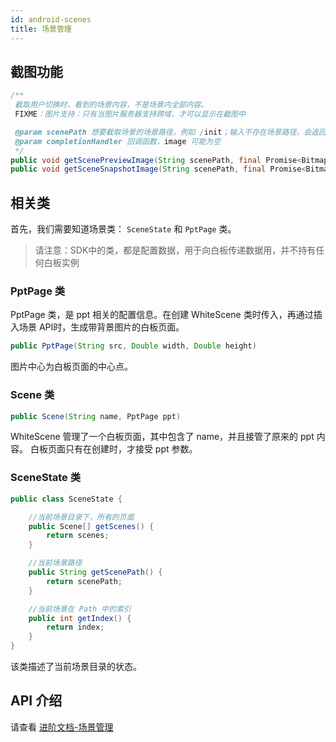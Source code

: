```yaml
---
id: android-scenes
title: 场景管理
---
```


## 截图功能

```Java
/**
 截取用户切换时，看到的场景内容，不是场景内全部内容。
 FIXME：图片支持：只有当图片服务器支持跨域，才可以显示在截图中

 @param scenePath 想要截取场景的场景路径，例如 /init；输入不存在场景路径，会返回空白图片
 @param completionHandler 回调函数，image 可能为空
 */
public void getScenePreviewImage(String scenePath, final Promise<Bitmap>promise) {}
public void getSceneSnapshotImage(String scenePath, final Promise<Bitmap>promise) {}
```

## 相关类

首先，我们需要知道场景类： `SceneState` 和 `PptPage` 类。

>请注意：SDK中的类，都是配置数据，用于向白板传递数据用，并不持有任何白板实例

### PptPage 类

PptPage 类，是 ppt 相关的配置信息。在创建 WhiteScene 类时传入，再通过插入场景 API时，生成带背景图片的白板页面。

```Java
public PptPage(String src, Double width, Double height)
```

图片中心为白板页面的中心点。

### Scene 类

```Java
public Scene(String name, PptPage ppt)
```

WhiteScene 管理了一个白板页面，其中包含了 name，并且接管了原来的 ppt 内容。
白板页面只有在创建时，才接受 ppt 参数。

### SceneState 类

```Java
public class SceneState {

    //当前场景目录下，所有的页面
    public Scene[] getScenes() {
        return scenes;
    }

    //当前场景路径
    public String getScenePath() {
        return scenePath;
    }

    //当前场景在 Path 中的索引
    public int getIndex() {
        return index;
    }
}
```

该类描述了当前场景目录的状态。

## API 介绍

请查看 [进阶文档-场景管理](/docs/blog/blog-scenes?platform=android)

